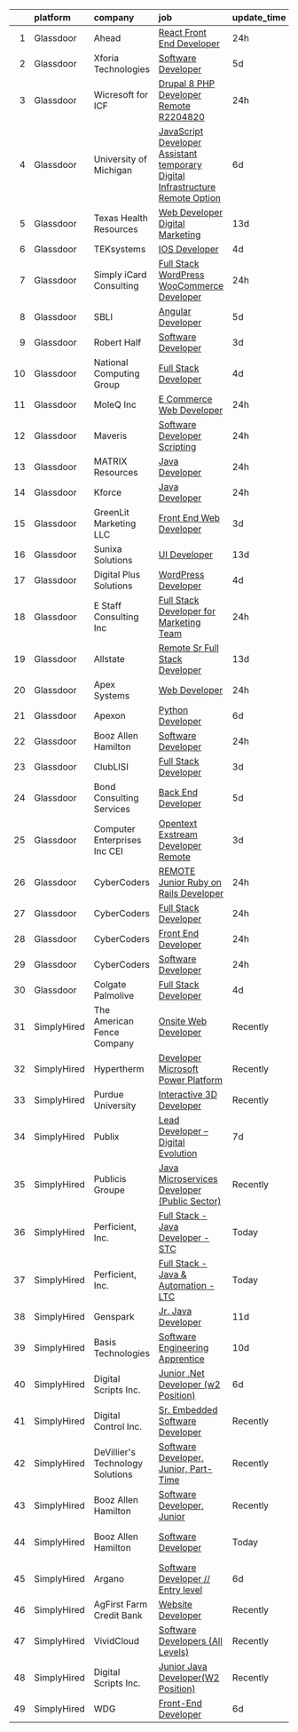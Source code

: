 

|    | platform    | company                          | job                                                                                                                                                                                                                                                                                                                                                                                                                                                                                                                                                                                                                                                                                                                                                                                                                                                                                                                                                                                                                                                                                                                                                                                                                                                                                                                                                                                                                                                                                                                                                  | update_time   | location                        |
|---:|:------------|:---------------------------------|:-----------------------------------------------------------------------------------------------------------------------------------------------------------------------------------------------------------------------------------------------------------------------------------------------------------------------------------------------------------------------------------------------------------------------------------------------------------------------------------------------------------------------------------------------------------------------------------------------------------------------------------------------------------------------------------------------------------------------------------------------------------------------------------------------------------------------------------------------------------------------------------------------------------------------------------------------------------------------------------------------------------------------------------------------------------------------------------------------------------------------------------------------------------------------------------------------------------------------------------------------------------------------------------------------------------------------------------------------------------------------------------------------------------------------------------------------------------------------------------------------------------------------------------------------------|:--------------|:--------------------------------|
|  1 | Glassdoor   | Ahead                            | [React Front End Developer](https://www.glassdoor.com/partner/jobListing.htm?pos=125&ao=1136043&s=58&guid=00000183a1cf012580797026ac335a67&src=GD_JOB_AD&t=SR&vt=w&cs=1_b8ba8ead&cb=1664867042222&jobListingId=1008181684291&jrtk=3-0-1gegsu0aigaj4801-1gegsu0avkhr2800-ee415e1ccf96237e-)                                                                                                                                                                                                                                                                                                                                                                                                                                                                                                                                                                                                                                                                                                                                                                                                                                                                                                                                                                                                                                                                                                                                                                                                                                                           | 24h           | Remote                          |
|  2 | Glassdoor   | Xforia Technologies              | [Software Developer](https://www.glassdoor.com/partner/jobListing.htm?pos=127&ao=1136043&s=58&guid=00000183a1cf012580797026ac335a67&src=GD_JOB_AD&t=SR&vt=w&ea=1&cs=1_84311d8c&cb=1664867042223&jobListingId=1008168498492&jrtk=3-0-1gegsu0aigaj4801-1gegsu0avkhr2800-0abdcb4850464d04-)                                                                                                                                                                                                                                                                                                                                                                                                                                                                                                                                                                                                                                                                                                                                                                                                                                                                                                                                                                                                                                                                                                                                                                                                                                                             | 5d            | Remote                          |
|  3 | Glassdoor   | Wicresoft for ICF                | [Drupal 8   PHP Developer   Remote  R2204820 ](https://www.glassdoor.com/partner/jobListing.htm?pos=108&ao=1110586&s=58&guid=00000183a1cf012580797026ac335a67&src=GD_JOB_AD&t=SR&vt=w&cs=1_2dd051e8&cb=1664867042221&jobListingId=1008180953449&cpc=C19BE7EA145E205E&jrtk=3-0-1gegsu0aigaj4801-1gegsu0avkhr2800-352279b289cae796--6NYlbfkN0DSYylACSg1DQGEyO4cxxwKRDBdzsQD8Ezqb3xaeFD8w2R80YDM9LadZaUWxzF5ZkScO9iX4htv3JQB9Jwmz86jI2tvBWWUBsHvoB1WWZ34Hj6XfgJ0TZa5JZv29uhYgS0YdDgQqNsiVH7AOFyrwZmcRXRppFSqQmjfu4DCmidOtX070obGtoVZVMlOPNNMVvPfR-Hu58WH9lwMPsc25O_1AghxqL6x7qEWPbh_WncHjWQ-0sCoFLRMneLHY6QQULpXfQSZ5CLoPNig5iH90pEGrUn-u_2BkFxP2Ib-NktlSn5O9T_uVK1_7wo7A_py6kRoUbS_nOBtRo8YLp2Fsh1a2yOZoy9hRlvKxE4Bhh9GOetC4uQ4J5Z1wFLXK3991Ammqw6xTYQVfH7EEMvwqtuX1z6UCsICIpo8_QxbVcyQy8e14GgkefQ0hTJvs20-grtpzLnuO8cB5cZYaMtRGGtK3fxYTY0E9KlHKOkPQChjUb6REp37yUDIv3tSI8qLvGbMUoClodQVG6VP5UXv8dzi-N6wCljysi4%3D)                                                                                                                                                                                                                                                                                                                                                                                                                                                                                                                                                                                                                                     | 24h           | Remote                          |
|  4 | Glassdoor   | University of Michigan           | [JavaScript Developer Assistant  temporary  Digital Infrastructure Remote Option](https://www.glassdoor.com/partner/jobListing.htm?pos=129&ao=1136043&s=58&guid=00000183a1cf012580797026ac335a67&src=GD_JOB_AD&t=SR&vt=w&cs=1_04d9d818&cb=1664867042223&jobListingId=1008165958703&jrtk=3-0-1gegsu0aigaj4801-1gegsu0avkhr2800-65f1c5195cd97203-)                                                                                                                                                                                                                                                                                                                                                                                                                                                                                                                                                                                                                                                                                                                                                                                                                                                                                                                                                                                                                                                                                                                                                                                                     | 6d            | Ann Arbor, MI                   |
|  5 | Glassdoor   | Texas Health Resources           | [Web Developer   Digital Marketing](https://www.glassdoor.com/partner/jobListing.htm?pos=102&ao=1110586&s=58&guid=00000183a1cf012580797026ac335a67&src=GD_JOB_AD&t=SR&vt=w&ea=1&cs=1_0e689d85&cb=1664867042220&jobListingId=1008151381093&cpc=1EC006BEB16B588D&jrtk=3-0-1gegsu0aigaj4801-1gegsu0avkhr2800-0243b8b857339ad1--6NYlbfkN0AlnTqN-qAUYxvjIEnNhuyJGKkyoziHAMK68J_KMzSmkKx1WAsuI11xi4rYJ5q3d-tNekgSYCIp4NQofJF3SQgMzI3ZMIfmY9EzfJSrDS6U4MEa1LshGAgrTONDCYJGM5FZln6O1N5jF4Fqkv5K5KvxC8A9f9Mjeo5mCSXRD36BdLrdtrxfzetJPhJtlhg3ktWOS5wWRNtM-3cEr9vjgnIJovkGt9W-lKnw0T8_r67XReI-JK9RzYQw5BkwxZrpabaUrlCXwDGthfS76cXTNzavtpMKxjvwpZ75YrGumfZQ1aJ8UmfotFvVb5hiDWI9i7DAFdoCDiIL_JoDq_N7xfJCmRiaSfimvdD8KLgTrBDJRptLbTaq1U0AbkZRnEwbmINlYwTeK51QETDvatBuycUK4De0e3MQx3qze6SaZX_aocL_p1CwkVtkbQ4XNxt8PUfB5QZ3HleJTtIucKAMV6MK0E0-ff99aWRhXfC8XLch6L6y94t7f1dcns4JsrJYOLlakL4PJk6u9DKjgfoxYSQrE5tbYMflafyis7yAmc9UDA%3D%3D)                                                                                                                                                                                                                                                                                                                                                                                                                                                                                                                                                                                                                             | 13d           | Arlington, TX                   |
|  6 | Glassdoor   | TEKsystems                       | [IOS Developer](https://www.glassdoor.com/partner/jobListing.htm?pos=122&ao=1110586&s=58&guid=00000183a1cf012580797026ac335a67&src=GD_JOB_AD&t=SR&vt=w&cs=1_3bb0cf29&cb=1664867042222&jobListingId=1008172766183&cpc=8795CF9063CD573D&jrtk=3-0-1gegsu0aigaj4801-1gegsu0avkhr2800-a437e070c1b12090--6NYlbfkN0AuKz8EBO1xHDEL7V2YF9xF3dC_I9B9i-Zw2Jh8clPMK3KTieKealHQMRxLfyLBLKJ4QXP66uOfd5MtN_dUvP88LYOcPrTKcB1FWcRZYYuBK_0MxNXpIjtoBz22O7oZMwp1JwKZapf95gDTikRGacpTxC6bz-Vl3jdDO26rZIl6rYFAzHBEsf3BxKQgZ7_nmBat2GkSPj9Q0pKb5ZiII9xnFnCibMHlTL3v_fBKPAOL5Xv-WuR5fVumS0N-xjayHZhRsAphrSgtGhSgU0ZNzrilOwmpgDWzAInG8RuvDx5GJspH1eu-AslPqtdpTJdXpVtp_iwCHknIwCszVAcfOJF3QbfkLlxgUIwReu3kpjTKqr1gu9vMg2rawWU5SlgeUvIkOVei0DLcI1Z10APP5NmS5H-TS9zFU4Wl4pmnCWmNLcs_qkQs-5RDhxoaW5LVLZP5tg_sa0d3OBV3BrU9T9wOYilJQWQ-CMsScQugSnKrzJLaC6kc49sz_RQJ5VI4uHrfMBJu41_pYLrD2rV7_q0QDSFGHjprv91VwGmLC-6ViTs4YHnpC86xGksCVrEl2N4gdbS769EdVl0Y8AjU-F8QjR-hAkIQjs6kPGfErciA2kPukG12QClPYd9S22RzcU1RbtLwdXZPBiFGymtW2S8HwkPABEt5x7YhJrRvIVw9IuTUKD4q8ek28O1Rp1Aq7w8JhkYjYlDJiSmO2Kb1Ti-tHe1Pth_Q-seQJihPZ2oFXc8ADjS3c-6DxHNDzDj0GyvNqiOixYceNVoHtq1jIznVn4LoUdVqFtNrj1qKpaxfXbpruNss9dGsurmCqyAnXef5f9pHPafFRbQ1qj7llgwNINe1HdBRQva8Xb-nS6wfwhBw2XczsK6XSZ5BaiJTeHC83DRP_surH-ljovcFgfJPhbIW1eGtR_HY1nxDexNoqA%3D%3D)                                                                                                                                                                                                                                                      | 4d            | Seattle, WA                     |
|  7 | Glassdoor   | Simply iCard Consulting          | [Full Stack WordPress   WooCommerce Developer](https://www.glassdoor.com/partner/jobListing.htm?pos=103&ao=1110586&s=58&guid=00000183a1cf012580797026ac335a67&src=GD_JOB_AD&t=SR&vt=w&cs=1_38f740c7&cb=1664867042220&jobListingId=1008182261439&cpc=AB6E7ED505984E67&jrtk=3-0-1gegsu0aigaj4801-1gegsu0avkhr2800-333a274ccd86f6b8--6NYlbfkN0CdcVd3SDA1nO7RkKTAACmPV4xEt72Vls8LI2dqcgyOeHCwiQXCoFSjt3TBVCjqDE-UjKLjGKcvsEHHCbXW7vR3332qX5NZYF39fvFR14gz4VClJuea0sEbzlsBh6iBj5ZKkKC_cWBEjRxxYQ51DRPAyBrqGuKdHo2O0vtH322eYQ8ldypVhVxm9OW7o7u8A8dmKS9Kox6AbYco4dkBGmVxrtYU0CbqKDhSrUp5E2WbjK2iPvBpybTBcrxhrXOg-lIgHtbWGXwkSE7kS3Jos7p4sMF445FKKYjsXovwB5HlZ57ANerBwBfst_dLATuOTJaFSUJ3WUgivnOnz5tS2vOwjLiKDcRIWVFE5bQBVID5h52CofPLTLrxD8aX4Bkb8KNRfp4NxmlLYepwmEmNd1WHSSMvE87SrFrzQvYX1bICqix_KvDyk9rXm8OpU0QhmGMqFlRu-RxnUq2pzX-ZgpD1UhukbPRp9QYV7THgi_QIQ5Jg44cHKZv0PVFp4dOYtQroToH9gB_6AQ%3D%3D)                                                                                                                                                                                                                                                                                                                                                                                                                                                                                                                                                                                                                                                       | 24h           | Remote                          |
|  8 | Glassdoor   | SBLI                             | [Angular Developer](https://www.glassdoor.com/partner/jobListing.htm?pos=105&ao=1110586&s=58&guid=00000183a1cf012580797026ac335a67&src=GD_JOB_AD&t=SR&vt=w&ea=1&cs=1_4d377d88&cb=1664867042221&jobListingId=1008167959946&cpc=C5F9C09AE97B3D2F&jrtk=3-0-1gegsu0aigaj4801-1gegsu0avkhr2800-62a7fb5f74255640--6NYlbfkN0ANPzSidSEBYE_ak-IZXiPVDVgP634dKPerCPZGJqF6q2af2l_NJ_1y45DedaMq5G1s2aXJms4Br2z8z03mvWFgDAxG6ntV4_rOXBQxeTzrMJv6IaHfHB4Dcj2NVhAQuQ7DQEws3WfhDa4UNKVE3-3BR9Da3wfoM7qgDy8Gb9_EtcsObckbeoETebLG9J1X1tR3pcD3ul-W69JRTbifKJDDeyd9qkwWrATMRljaCWbY2rqhJzw1ZYR3QDXnoXRJkK-4bQtmGJk9vuKlZEBwuwTMbsb_omNah5AWIITBFuFCanp0qMchUBAdHJRaiH0P-l4UpBQSSFOdPBp22dXEKFzwFhvO0o7AzciFZWk3tA782b_MjKgiHyW8xNxGoyfnc3ZurK3o00uunpES6Bs-c9gAy2udda7m1EG10ZgnTp4Kk4_aQ-cmuUG7qB1BPJRQ_N2SJXYJBM7V-ZFmJX2PTcur7M98CKDrhtT9DHxsaIiK4eW5R6rt0fiZIeYYPvHS1Jg%3D)                                                                                                                                                                                                                                                                                                                                                                                                                                                                                                                                                                                                                                                                                           | 5d            | Woburn, MA                      |
|  9 | Glassdoor   | Robert Half                      | [Software Developer](https://www.glassdoor.com/partner/jobListing.htm?pos=111&ao=1110586&s=58&guid=00000183a1cf012580797026ac335a67&src=GD_JOB_AD&t=SR&vt=w&ea=1&cs=1_602afaac&cb=1664867042221&jobListingId=1008174214551&cpc=26740BCDE5E48596&jrtk=3-0-1gegsu0aigaj4801-1gegsu0avkhr2800-70a23da966fc51d2--6NYlbfkN0CpzDdaQkua3np5pkmj49lKioZwmwxQ-yx5plwbYmV_M-QYApb8akbq_jRKo5VzegQrQu9hsQh5YZtKoZnmcrqrZbCiBb19STyL6A1LsdDTkvRRbATSruRdamWIHmcteBatY3R6DJpgPXUTd4BziqqvlTfAS0erhang5m03thEfgVPlhOYBkyCy7iwFPrkWS_6Eys2R8O5A80IJ5rXtQf46dUfYVB7j_LlEd-Q4n62SfpZ2RwzuP44gUfRYp0VwVdeN2imhyiMRrD4G7C-gYCe4dH85N2uHXcM0M5xpNr45sJG4avyUdd0hbKg15CGUUZVSkqMLIXTUDdbhPKjuqhROSmurt1NjQ2OrHlWQgIeOlgvWUrGLAmiBihvgVkKjN-t3Bu9RXqV2B27hA2SnosUHy8_594gZ_kmZGQXH16eL77CS_Xz1BtiknFkRhFiCb0wWXceXTWnuLMhqVsXXK_U7V4NTQijorCeDySPb62ckN7egwub0G-nFimxhbgf-i569foa9LdbEzGbB_TevS26XKR-PqMN_mvMxWGuHI95kyu4SqZ2P9VDC8X-0m5-PqXxT-5AnvZD5MA%3D%3D)                                                                                                                                                                                                                                                                                                                                                                                                                                                                                                                                                                                                            | 3d            | Eden Prairie, MN                |
| 10 | Glassdoor   | National Computing Group         | [Full Stack Developer](https://www.glassdoor.com/partner/jobListing.htm?pos=121&ao=1110586&s=58&guid=00000183a1cf012580797026ac335a67&src=GD_JOB_AD&t=SR&vt=w&ea=1&cs=1_0e51fa5e&cb=1664867042222&jobListingId=1008171072526&cpc=3BA4CE39D5B5DEF5&jrtk=3-0-1gegsu0aigaj4801-1gegsu0avkhr2800-06a24b067ceab9d4--6NYlbfkN0Bd344yjp9AwUe5rl4VqAqnerCVvSr97YShB4n1ziAus_vkDee58LwrfbZwaqFrouieDIvUXmSrJiqVTkoNLz-Na-2vH0R0VaJKk_doXDw-EhqAGdgcxfHpL8zQBLHeUkwh2JuYyOPBKm-l-ytvS2EJsWxirUGCx9miIVSAl8FTPdIVlK9uECFNLkzPYxHVQUFtNPDTbvI48TgQmn-l3rSyBmibnEuCryNfEVepo1iYjFSLlq6gD0fcqR8gRRRw8Z89mCnMYeeyqk3BDl-VXErVF0l7kkrHjdCYaXcR2j0XhxuCEh57YdTXBA_0zY_paWkyg0CaTpcFlNK5uaoMHAfMqP0hu0wCvGv_z72wMoojdyEWBxSba5crxqBZY9_PkcEZj9yaUu_A4maDXIjUXrE6kaQa400gMsnOAyn9qu9a27DcC9XYwO79e-TQlKuWl1bidDUz8PsMGkKFKwzavTIFUwTZj8Y_3-P42GR_hKUWTRTq31M7YyxTscDLKSMYqRs%3D)                                                                                                                                                                                                                                                                                                                                                                                                                                                                                                                                                                                                                                                                                        | 4d            | Remote                          |
| 11 | Glassdoor   | MoleQ Inc                        | [E Commerce Web Developer](https://www.glassdoor.com/partner/jobListing.htm?pos=107&ao=1110586&s=58&guid=00000183a1cf012580797026ac335a67&src=GD_JOB_AD&t=SR&vt=w&cs=1_dfdf8cfc&cb=1664867042220&jobListingId=1008180951857&cpc=280AB1FAEDD8D536&jrtk=3-0-1gegsu0aigaj4801-1gegsu0avkhr2800-ccf2674cabc899a2--6NYlbfkN0BHIfC1zsKGIu0R3teaIu8liT7fbRNLaQeDQfcPJweUK7UvDklIW8lY5c3_kA0BmHOBvDmnQUtsxd_WjxETfZgrcf5iOEWcp7_YvfZUGDKeOyYyQO3h7XrsA-9K9dI6KPTVh8_wjpjH651DQYlWzH03oI0akLKbh5Os7xEV2LsTvv8xhtRjgSkuLH85N8uWvIAY6CEdW-w3UTdI_dgHhnhbP_gjkUyq41TsNUmqc6hQ_7wiiBJlyjn8cZST44xAN9Ga1tEL58DMM4k7x1HtLtvNv0MgqpqWf3JJoX2kn5HWyYTvMrWBzO0xi7YizJX9vDsvLVM6JfMzMWO4vK2rHVbUyoETrTS8Ddz-mJ8e2Tt8h3vkm64xNXp7tWrTqF6GXhZhegPDgXnrNXK_z_hyeC5zu-NL8ODSd6yKHokx0adKQrglkUQda1H0JRdFOhbUu9pFGs68xschQNqpiuGkMj4NiDBpEjNixmxHCfinKBKZzoLVpbBJXl_ZmfWxenqQDS1yzLYKL-gxRA%3D%3D)                                                                                                                                                                                                                                                                                                                                                                                                                                                                                                                                                                                                                                                                           | 24h           | Maspeth, NY                     |
| 12 | Glassdoor   | Maveris                          | [Software Developer   Scripting](https://www.glassdoor.com/partner/jobListing.htm?pos=106&ao=1110586&s=58&guid=00000183a1cf012580797026ac335a67&src=GD_JOB_AD&t=SR&vt=w&ea=1&cs=1_52fd0cfc&cb=1664867042221&jobListingId=1008181269265&cpc=9C2286EA3771AAF6&jrtk=3-0-1gegsu0aigaj4801-1gegsu0avkhr2800-c635489033d5a643--6NYlbfkN0Cv5gy3hIuedu5wEbWgvJ4kgo_-gZevX9aj0Q_9PtXmzLffnlXhqjCG1DwOU9vhxQETnkL5XqYG5kqxXsxwzXx3L40bVpDao4kqn6cOWafaGS5Li9h2uo-maW_NwM2IoQWCYCsqlP--zA7tMgSXDIhRHep2q4Vtv8qAXapDwSJA1Tk2cBi99SudvxDfk-s9JgZhnU8d78wbzlp885apmpzf1khfnIMVYN_RP8PbxZFQiOwzx-pEAR2rIJ4fn7q3qCpuAwhrIX46dl1UZUTY_qBNJUbfifT3xQ4f3BCIOlsnw2yFFCMKabRa5ZNrPgxUJ-6tcs5_c-MJ6mQQzY3cc8hW-d8ClV1LVnImn5H5w1ndhrRRJdY-JP4uWFkWdov4AsKkvVMEenRe_Z6Qhnu2SglTJfpt6FCtnCyGD0y2YqodT1QG1cow0sJv8eoNkqRSda71j_6IBx8Rd7xtlHi_yOTWddoX7xdkAkg%3D)                                                                                                                                                                                                                                                                                                                                                                                                                                                                                                                                                                                                                                                                                                              | 24h           | Remote                          |
| 13 | Glassdoor   | MATRIX Resources                 | [Java Developer](https://www.glassdoor.com/partner/jobListing.htm?pos=118&ao=1110586&s=58&guid=00000183a1cf012580797026ac335a67&src=GD_JOB_AD&t=SR&vt=w&ea=1&cs=1_50f9c7da&cb=1664867042222&jobListingId=1008181228281&cpc=FD1C1DA32C38CFA7&jrtk=3-0-1gegsu0aigaj4801-1gegsu0avkhr2800-e1636ffbc3e19777--6NYlbfkN0De5ppvndiyxA0pMSLQzOe_j9Mra0KF_8EhxTxOKXtZIfhM20E97mGJ6rqAxbACvL8Jta0x9Ptv_fpBDv99QkhFbwzroa2RaeF7qe3WipjNZUDVubp5obarkzgZ8z988bt-qEk916hqUXM622BhrDNs7_k57FXDAx8cxGJDtb1rshOZ2EO00BwfA0p8i5lutuUNkUbmIiJmemH3GnZRH0jqjvUY52nffDhwc9qP8prZF-iENfKdLY1vsiO2J85SD9X9j_hOcRqwfaXtLlZeoyR-mIPzu3lGFPtaHbieeAiuujdMIh3mlT_75FHJtRRh1Z37W390cWKVyndBMZ2l7klqyWhN2YPpLYeiF1n6WAG0NbkLujrHPqyuhoVbkHITJapkX6QcO0tPPKQTddpf3AOLiz-naO7CuW5U3T6kp3nzTYvnIcKCTh_xOVJzQhwtX8J_h4XmVjPptXkendd3Z1apw5J8B6GkDVQcuHh4kKBBvBq1cSLvvkxs5zKrePUJCSUUUmvgHwIRcK5ALlsreuVk0gpJM3smm9jpmArz9GJDn2V-Lk6zingOrUTh_YZgxmg%3D)                                                                                                                                                                                                                                                                                                                                                                                                                                                                                                                                                                                                                              | 24h           | Chandler, AZ                    |
| 14 | Glassdoor   | Kforce                           | [Java Developer](https://www.glassdoor.com/partner/jobListing.htm?pos=116&ao=1110586&s=58&guid=00000183a1cf012580797026ac335a67&src=GD_JOB_AD&t=SR&vt=w&cs=1_138ec854&cb=1664867042222&jobListingId=1008181153088&cpc=9DC6E4D8324653EE&jrtk=3-0-1gegsu0aigaj4801-1gegsu0avkhr2800-adc4632876e79392--6NYlbfkN0C5IatSLh_Ak1q39eQQoPIxD737RW9NeiYGvIRXkrLjEBkC4LI6KweF0vk9JRHgKW-zgsSJSbiFRouQLIzEHXXJg_bXIaHzoE3MPXtmD6AeTvKPh55rCuuepuMILob7v2BgddLLUEAW40gmHZP8svigrRGjx-S8a6dpMPDNtxxkLv7B91hJJ738rUxjz6n6_nOLhl7OQ5xh2aWZVo5JGCvFMJ4H_r_wzZDdazqPTHxYzoX1LUp1KmlflQaWaDhKPNRxuQqTdn_-bO9Pc0CyUZm6-RgCpmdEdb-g1UmE-dThIAxmw3hMi2gSwe9Z8cntRnpY6RGT3fkzgxr9yfC-LP8vFjpthwLv9hHvcBp1VITh8kU-evZ8l00cGlov62b8CybWjoZ3_fttzkUcx9-UyqCDJsbpJSGQ4q3yfE8tMpmXhMhtybsQFMUPONDIQv1aHlfE7f5pGwcUFSOOcz6LKja9EGpaLKodJOkfAcUjQNQUJEp4DI3Ksjh6_8XGOTQYlVWDu1Xx_HxR7BKWSrlFzoWO-iGqPQYSRO6zMfM2FLpI5MaEi8G-Ml77NVSuI9vLazz_hoCeqFl2JfUrEnhTyn_RWL4Y88TCTsHpsTBq4N2Ddg%3D%3D)                                                                                                                                                                                                                                                                                                                                                                                                                                                                                                                                                                                     | 24h           | Westlake, TX                    |
| 15 | Glassdoor   | GreenLit Marketing LLC           | [Front End Web Developer](https://www.glassdoor.com/partner/jobListing.htm?pos=128&ao=1136043&s=58&guid=00000183a1cf012580797026ac335a67&src=GD_JOB_AD&t=SR&vt=w&ea=1&cs=1_340f6785&cb=1664867042223&jobListingId=1008175723358&jrtk=3-0-1gegsu0aigaj4801-1gegsu0avkhr2800-5e533b36e28a8385-)                                                                                                                                                                                                                                                                                                                                                                                                                                                                                                                                                                                                                                                                                                                                                                                                                                                                                                                                                                                                                                                                                                                                                                                                                                                        | 3d            | Remote                          |
| 16 | Glassdoor   | Sunixa Solutions                 | [UI Developer](https://www.glassdoor.com/partner/jobListing.htm?pos=124&ao=1136043&s=58&guid=00000183a1cf012580797026ac335a67&src=GD_JOB_AD&t=SR&vt=w&ea=1&cs=1_7ace69f5&cb=1664867042222&jobListingId=1008151517508&jrtk=3-0-1gegsu0aigaj4801-1gegsu0avkhr2800-1be69a345728f09d-)                                                                                                                                                                                                                                                                                                                                                                                                                                                                                                                                                                                                                                                                                                                                                                                                                                                                                                                                                                                                                                                                                                                                                                                                                                                                   | 13d           | Remote                          |
| 17 | Glassdoor   | Digital Plus Solutions           | [WordPress Developer](https://www.glassdoor.com/partner/jobListing.htm?pos=126&ao=1136043&s=58&guid=00000183a1cf012580797026ac335a67&src=GD_JOB_AD&t=SR&vt=w&ea=1&cs=1_c9ff9605&cb=1664867042223&jobListingId=1008171705524&jrtk=3-0-1gegsu0aigaj4801-1gegsu0avkhr2800-0d9ef80828150647-)                                                                                                                                                                                                                                                                                                                                                                                                                                                                                                                                                                                                                                                                                                                                                                                                                                                                                                                                                                                                                                                                                                                                                                                                                                                            | 4d            | Remote                          |
| 18 | Glassdoor   | E Staff Consulting  Inc          | [Full Stack Developer for Marketing Team](https://www.glassdoor.com/partner/jobListing.htm?pos=119&ao=1110586&s=58&guid=00000183a1cf012580797026ac335a67&src=GD_JOB_AD&t=SR&vt=w&cs=1_dbf4e1b5&cb=1664867042222&jobListingId=1008180918748&cpc=F41FEAB56D215062&jrtk=3-0-1gegsu0aigaj4801-1gegsu0avkhr2800-28a17beb9be935cb--6NYlbfkN0BcgXXsRTMFh5zZWmUNjVbg8JeMRZUl7y1Llr4laUGdiYQD1j52gpET6ER09Mg8yNcVwV9IfSXSjNePka9HU5PcyhTbdF12Odknb7ebiA5mmHE1PFNwGvhW7sTYV3adn4RbpN7ITy5UPMGaXS6gBcvX6JrOGohZ2aM6meFGFL__vYYrQnTWlcbeIqs9vCt_At9Yh70iTh7EinMSyvgmUaz1En2C5kZ5Ay59cKcmsD7J5pURqyqtd6rrGpxk6-C1U0RZrDa_zRFT4L4wFYq0isRNSM6ov9OmfKum8JjWaxkkzQ7vwTm_x8kf30U1xhuOHn3w4IUxcixaYK_zZufyifIPMo2J9e0-yuBQc7lF2L19ymt5UYlvr1SVtdA1Z87uoJgNMXWt7trINZvdyYb6N6RIegwO1UYLa-2Q0wocSnmpt2TwWeZroi2BNTdewyZblz5pTdyq-NeQXSnLfLqPmF22NOOhEiWB4-b-2Cy7fdS_OXc3gRWnnZdsd0vBXzOFcaFSe1uDJUNRzHdVj8bYwsEZ70rj3s1B9C4%3D)                                                                                                                                                                                                                                                                                                                                                                                                                                                                                                                                                                                                                                          | 24h           | Remote                          |
| 19 | Glassdoor   | Allstate                         | [Remote Sr Full Stack Developer](https://www.glassdoor.com/partner/jobListing.htm?pos=110&ao=1110586&s=58&guid=00000183a1cf012580797026ac335a67&src=GD_JOB_AD&t=SR&vt=w&cs=1_fe884a1b&cb=1664867042221&jobListingId=1008151941232&cpc=FB7E4A1762AE5BEC&jrtk=3-0-1gegsu0aigaj4801-1gegsu0avkhr2800-5b194b3fbe6ee647--6NYlbfkN0BLH0BMQoDn-yw6Urt952hBm1JLFZ7WpBxND2cMIOjOqbFVk94wXfJol2fCSe2VsLweUZVv5F81-pzMLIYuZarIJfVoOmIuZ9Upo_8eebWBhTfA_NwY9TqnecIK2bYOQ0VafuT-AqcKIJ3AVFkyKzzlIckfKDxpW980wqk_gSEMuLAL9_ceneQNWNsY5UKmKqgkDdB7VrW3zcQlo-lmQSckvjheda0wgi1TK_dzBy37pcApYhftxykRzik_mCmqnEdG6JPfSs6eI2zPvMxY5HrBzr0nfZxoAMWtjRtjuZqDFEii4rBFrqnCXXegbfnk_8K-ivFqvvOAMyjeOHEltxB7WXuXREhninbpGrYKzVIYaiiaDsNP3x3kMcqA0cjiRWp2s8at_ghJLeSXu6txqjQ27jYlDhi5Q12ugL9RSHxWNi40U-o12v5LVd5sc-u5hor8XBinniRdtE6xsVNtpmu9TA6_CI9-FZ_kXx5iWlBFjve_ZI6vBhjsWoxCwxOxtmp1Gkeldqdy0Au2XYKat9cbynLx1dHDOfuh6f9Rfb_nGpcyT38Jd3jq4Uops4WOujRnYMUegAu7UaQsZjcxsOq0u824jNww-hsvEC_UA6Z88pzgqod7plEv5AEPvBcXqJ1Gxht-ciHZhmJzKidjiQdS-SqIX7Fmyf7nw1kOv2K3vzEa_RSbkN0tyUVZiQYWJwfbVTvWFDbCZ9-stDY80Vmuoq4r9apg8Ea1AqWrd8SWwt-6S3tsOsN6Oi4usNnJuIYUkRcGG556y9UMPTasiFj3ub5dpSgAKuSqBTcIX20dztpr0PY__wmkhorQj9DjAAXGd7oZMu2OtxvEWJng1L8g-cRQSH32-_cPUf7xLt7ddqu6XTqPNwbEklt-bvrm52-70iAo9p4_C2y9NY3mP8hynVhrwLOSlNZNT4V6eSGYe8JsKX-7a2lZgoXmNzqapptHV-zUFBCk5T2bOH5MmeBh17N8HzhgmkCHzcmaCl_wnL1RP_Kvi0Ccu_o6AwXusX--LWqqBiZdM6ohQlIFWciz5ga2Kx01x7p46MAeVfIIlQC5-n-MWFH0r1jbJ-0z1rQks2kwDiG45RsgpCHsC4k8BySwAgrBHIVwOYYckWLuudfLLSpUKY6iHa7BFSDQptrA4105GRGI3yuxj22qfru7) | 13d           | Remote                          |
| 20 | Glassdoor   | Apex Systems                     | [Web Developer](https://www.glassdoor.com/partner/jobListing.htm?pos=117&ao=1110586&s=58&guid=00000183a1cf012580797026ac335a67&src=GD_JOB_AD&t=SR&vt=w&ea=1&cs=1_86f2b50a&cb=1664867042222&jobListingId=1008181731210&cpc=451933188B21919D&jrtk=3-0-1gegsu0aigaj4801-1gegsu0avkhr2800-ce9452af754a5ab9--6NYlbfkN0DqWjE27Bj7wQp7zwejGyju2OyxUuq4SEucXSyN07WCWejYvQmJsgF2DYF8Y-TYieDHI7qxA2PQlNbXIt3x2yyxUlEWKL177-EozSyeWe_ilT7K2ueShap20vx3BjDFhdZJeaulHqhhnQYeg8IbM7R3XTCCnnRtJGAjueEGCh_qSxLwvmGNLFPRnSjI5Ymgqwt_HcxfywTqt9ODKHMiQjutlMJTox1-qpxs-U5VB2cTFTxMSFmIffWyZcPrf4u9kauoA8FR8zFzOqWwuxLyVyKmSaeL1LGmpznIrydW1cYSJ2Ghf_33pctcp2zLjwR_bxq7OmfSOgBPU1yOn2vN8LER_Tch10ssLkdSvWWL2eri_00j7-THX2rZuqewRUH0vjFABtoB4_u7lUyQ6G0ctLSV_F98-RvAGyR39y2Ss5PcDCuLKmWCLKL5-QjhZqUkFIYxp3C9lJbLSZXxOAQqmsEhBKZ-Vlr8TSRCbRY7LW7EIzWAhTIquNOS9_5-lc6R6n5ldzMBtaEx_Sc6BaPIcg08EYRDtaVy7VkU6jjqogerOhTCaaWrjD04HVawL376AOK_8SyJHveKe6wFycpggWFwMANwmVjbswHwuJou1YkAlIaiE2FkxMO-hOwEOXBYNfP1eW2_Hjc9qA%3D%3D)                                                                                                                                                                                                                                                                                                                                                                                                                                                                                                                                                 | 24h           | Redwood City, CA                |
| 21 | Glassdoor   | Apexon                           | [Python Developer](https://www.glassdoor.com/partner/jobListing.htm?pos=123&ao=1136043&s=58&guid=00000183a1cf012580797026ac335a67&src=GD_JOB_AD&t=SR&vt=w&ea=1&cs=1_abff2002&cb=1664867042222&jobListingId=1008165198497&jrtk=3-0-1gegsu0aigaj4801-1gegsu0avkhr2800-e8e8969dbfb75a46-)                                                                                                                                                                                                                                                                                                                                                                                                                                                                                                                                                                                                                                                                                                                                                                                                                                                                                                                                                                                                                                                                                                                                                                                                                                                               | 6d            | Remote                          |
| 22 | Glassdoor   | Booz Allen Hamilton              | [Software Developer](https://www.glassdoor.com/partner/jobListing.htm?pos=130&ao=1136043&s=58&guid=00000183a1cf012580797026ac335a67&src=GD_JOB_AD&t=SR&vt=w&cs=1_3951ed26&cb=1664867042223&jobListingId=1008181231735&jrtk=3-0-1gegsu0aigaj4801-1gegsu0avkhr2800-85973208635774ec-)                                                                                                                                                                                                                                                                                                                                                                                                                                                                                                                                                                                                                                                                                                                                                                                                                                                                                                                                                                                                                                                                                                                                                                                                                                                                  | 24h           | Charleston, SC                  |
| 23 | Glassdoor   | ClubLISI                         | [Full Stack Developer](https://www.glassdoor.com/partner/jobListing.htm?pos=104&ao=1110586&s=58&guid=00000183a1cf012580797026ac335a67&src=GD_JOB_AD&t=SR&vt=w&ea=1&cs=1_842bda1d&cb=1664867042220&jobListingId=1008173736080&cpc=8795CF9063CD573D&jrtk=3-0-1gegsu0aigaj4801-1gegsu0avkhr2800-9566aad96365422c--6NYlbfkN0ApmVvSVOwpfbbquuft9KNPOM_b9eEmz9N0JS6pX0VIV4Mo3ppZsuNtXW_M5MuYWlxvsEo73bPNZ2bZnCMQSHJroQR-J7A9oQD1mtWNftppHIZYWA1O5LS-8LOkr96ywc5SCJjhWSfwRT9qA1vTqGCbI7p0HCEafNG3gHYKZfiYjqeVqdW179XrHU00eDP_lfZst0vyWUo2Lzm3K66jxHRUCwauzGm4tVkNLsIar0rHQAxLDpq5lwOJWpsls8hMeH3mSHe6FsfP5DuFTv_1obEvEuy7wVQbjAvC7qaGRmQaP2ChSXaayS2YI4cgs4essO6fkOkfYia-XnddealZHqJJEC3VLF6z6MAFvZWmDlbZ2h0ln5KNd7PEyg2WC9Yh1s7gUcVxiCp-yXReGz5KeT90aa3P3MhAvGBmRuCo501XRJyyxolovXcvIZm5oWUtsJjglisxY2GvDbSdsBvIwbXoQtvYOq24FjdGH5Ddaw8N2m_oVdNV_mNKJhdSzSHv338%3D)                                                                                                                                                                                                                                                                                                                                                                                                                                                                                                                                                                                                                                                                                        | 3d            | Remote                          |
| 24 | Glassdoor   | Bond Consulting Services         | [Back End Developer](https://www.glassdoor.com/partner/jobListing.htm?pos=109&ao=1110586&s=58&guid=00000183a1cf012580797026ac335a67&src=GD_JOB_AD&t=SR&vt=w&cs=1_8c537370&cb=1664867042221&jobListingId=1008169098006&cpc=9DC6E4D8324653EE&jrtk=3-0-1gegsu0aigaj4801-1gegsu0avkhr2800-824f51cf1482c9d7--6NYlbfkN0DSu7NBh_cozDTsozu93pdolsxT3yIbVW--nSiCmZ6bWzkX6X39lILsABiwNT4Tj2JYcvTrzlWatZW9hAlML3-i1OdWKzkaKBq6gC1Qt-dKuzWZeO2pKBtqxrrzOW4qv6Sqj5u0O6aKqpzjebYNdY0OhQDrQl4fk8QjBlNWYU2Q8Qz04y4t9RK8EOkeg0QYNhsTouj2kaQ657yrJVbqA1IYR97C-8vjKkXoyn3htMsvxE2oPBRE0TjAv40_jMFuNIe1d09mkcAe3PRg-P-RjPeNw36qkY9eNwpW_yVhX7eKMTOeS_lw3WobwegfrW2ghF-nFWC9yBQ69yl3RvjUglBpc90CSAE8tAk9Iekxp56dRftFhvxbk-K3IjtQEpa0XARfMHMjSPY__Z_e3G3W__2GlEUtKjDcgKW-eLgZAKN_mg-zUbNaUIjqu17RWnxNdx5i6xDhR0otM-YzFlYsaqPyHK6pFlWmK0qM4MOZG9UgF_n-Gki5idR2xLSYkrYaPkxQ7LpgiKDAGw%3D%3D)                                                                                                                                                                                                                                                                                                                                                                                                                                                                                                                                                                                                                                                                                 | 5d            | Remote                          |
| 25 | Glassdoor   | Computer Enterprises  Inc   CEI  | [Opentext Exstream Developer   Remote](https://www.glassdoor.com/partner/jobListing.htm?pos=112&ao=1110586&s=58&guid=00000183a1cf012580797026ac335a67&src=GD_JOB_AD&t=SR&vt=w&ea=1&cs=1_ec0f0896&cb=1664867042222&jobListingId=1008173590658&cpc=0C139D4CAD5A6DB2&jrtk=3-0-1gegsu0aigaj4801-1gegsu0avkhr2800-bfcce3d18a0c7f82--6NYlbfkN0AVVnl_N3xmP3MApcGA3sr6MLnz8P423WWILI1WvbjE8Ry71v-lom9NKs8rBQiPPSeoS5-iTfBT80T0jhKJHSbZ8HwN0pFtQ3z2tm7Ojtuiu1aQa26mA7TII3JPdWH3z8jb4ujVSnQuw2IE5ncnoLTg9cq_ijAQb8kipvLfYY_ko1f2cSzjK6ihtMSZJiZ_T47XcJVKFN-trpniF9JPL03jEU9CGFsdA510hu7n00_8iN8DLEmzzltS3tj0UziF8TeW3wfnX2x8S6z0E4tC28Q6gBkTtZbsGVcgUp0I-ygbXcLO20CybfUHqpwnAl0tQ7cZJETCow4pXpUiCuZZrnjqjUCJgzFZT_T74Ub3fymn4s0vGnVNtU6S6fE7lk5E_LkR_YRrwgoOOfQYBchRlpnpWs4JYYMbBgnR8NWcW2oB0Ego4n_llhQJ_uyps-nXX9P3OjHT09DEwya2z74kQDqK4IjjALUA84abvUHtwm-lVaDg7t5TaTjvlg1AF7WjIW_8TfPMdtRTWq_yU1b7RA2n1uXe6EvsaFU%3D)                                                                                                                                                                                                                                                                                                                                                                                                                                                                                                                                                                                                                                        | 3d            | Remote                          |
| 26 | Glassdoor   | CyberCoders                      | [REMOTE Junior Ruby on Rails Developer](https://www.glassdoor.com/partner/jobListing.htm?pos=115&ao=1110586&s=58&guid=00000183a1cf012580797026ac335a67&src=GD_JOB_AD&t=SR&vt=w&ea=1&cs=1_d1d5759c&cb=1664867042222&jobListingId=1008181923318&cpc=FB7E4A1762AE5BEC&jrtk=3-0-1gegsu0aigaj4801-1gegsu0avkhr2800-af9b987d7075bcc7--6NYlbfkN0CpFJQzrgRR8WqXWK1qKKEqALWJw739KlKqr2H-MSI4eoBlI4EFrmor2FYZMP3muM3gkbwWu4RJpgrx2nmSvM377dgOfOdt-XB5xoln1HzsRHV7LO9BTVZe6I_OPvG8gqSdp0FfdE4ZEExc7CaOTbx7uUmZA5uV-yxAL5sc_Ftr_9iRkYYRpz9tcxyBs-ZeJE_HpY1KBT9MfaPSu0PYjHPZAfqPDVXaXTKowzFLnOFdEER8HJ3rR0bqCSd0jaQoKCWTrJSB1GQhL9BbRdQ26cBwfJldailH1Fz-HpyMTBFQOC9d16D9RNXsMtaVJr9C-3luK4F6oL60-AZzMH_zwksDEZKedLJ1TEfn0dq0WycY8wN12ObxAmm6R3USmUNct8CHeUh1RNLy2tmVg2Qob4t1US-J-jWIrIzi5mDrOEuOBeB4Di9TrTDmSLfZOn0O3PZiqe-PoxgpFhy58tBGPhH4gJ5nbHu6ZWxfp6YpT7uuHbEc1pfFOYEGd371O3SlsHjnzMtCfOA0QLYn0gZ4iAKHqlEgmxYY1k6CJSHcsjBuMZf9YUA-N4Ax9OhLwQMypYfipdPmAXYUWBKdbtDosiUODi219tkLKXe9WK-_3vTcUGXVFdziQ4b5cjmlhs35WugwBgohYsY9I0GMpprUvK4HIMb2Wqp_Qunnw-31pf1WggAMM3sLOMgKG_J6RM4SBeGba03B89ck_Uo4BGDAlqGQkzPYugaWaTnRwqIZsNHUS1CPnZ7qHPkJlvJEUuojQXiDJObUl0YInEMWVhc_aLoTBaom9SzqN0xO0oY2OvAX7dVxuaRidFppbGsNJuGLLZmFjWrhZglSN6ToKlpsOR0koUKZkIlhI2IYZvNqr5lOzohA59rJm5_QhBol4iLUFMhEyxq-Iru0YhkI-asdoFctQSB2n1gNDIe3hBNF0OjT8WiD8h_LqDA7bdmERno_0YXz7P4_RXv24RsrrEr9biLKzfy1_HPrg-kZ0ekKezRWHPCKadShU3kY)                                                                                                                                                     | 24h           | Salt Lake City, UT              |
| 27 | Glassdoor   | CyberCoders                      | [Full Stack Developer](https://www.glassdoor.com/partner/jobListing.htm?pos=120&ao=1110586&s=58&guid=00000183a1cf012580797026ac335a67&src=GD_JOB_AD&t=SR&vt=w&ea=1&cs=1_7c3c198f&cb=1664867042222&jobListingId=1008181925734&cpc=FB7E4A1762AE5BEC&jrtk=3-0-1gegsu0aigaj4801-1gegsu0avkhr2800-141f13768d0dc090--6NYlbfkN0CpFJQzrgRR8WqXWK1qKKEqALWJw739KlKqr2H-MSI4eoBlI4EFrmor2FYZMP3muM3gkbwWu4RJpnu8cQ_4TAbp_L1QCx0kuMvDDKHbKjEzTONrasw_OE48jDY9Bnp6_wUcF1MY2W0h4F0XAP_pmSs34ex11UAKz5K1TrTZ0GN8aapiJqj17Y61UsNkXYOw9R-ipogVVuH50GjeONqsX6qDbemPDSUKB9lS1a37LPvC-R7h5dJpGmel4Ppt8yqtNo9sxbA2dLxjOWus6ZyeBY_5Sd-2QJ8tM1VY_VdAZJqX6bk3zm187WrrxuvKEeLQG8u7jsOCVTAm5irJBinUNnV6QXEoCyXE43i4Su0nHRznyuQhc5cOuD-M1hs1DFtzjLqNqT5bSZwCrAYBglSDCyzyY5_B-b0sxeRYNXKwqOkm_PQIOgUU3Axow9NEQcchWTIV-iYLtT649kLkeqHqlv0WGhfCtv90ZP5su4GkSUXOhWNv2w8_t7wnGU64uRVnIaI3DJYShZR0O_lmy-5sVS98HU8D5tow0RLrnZPaHmmNB4IL5NuY8XHn0rBDLGtGQ2BUL4aWI7gYCQQQMRbNUg13Rmb5GJDX8J7XWwLEWRcosgKoCj42uiGHoI-H7KeTO4YQbMT27Ly_WzSflOOD639tsvLe-Lz91YAT3DW_WqLAhmIWulXy1cjfJ4aXT2t8auGnPuruHPb3INUht_M1dDjFHHizHkFGSU0YRfbo-oxzn3bLfocmOUlcqI0ytof6cCsvelDWvHgMJOHrxU8stX9sNuYsCmLjoZe66jfCQEUb3MczGgtOLTkVBzf7nSxoAr5WHHivY-E3QguEBbSkYqCO9id3f9vk80EwXKRD3cfjdNKUd64lqGcFImCGactvtjcDZFFjnPResiPJmrRD_sT5BpIZw3-jC61RypwT_T9UGwnmBzn2aTpXR-h9eR5Igf5elmVMPQH1GsfZjn2e2hVSuaqfBzy7IjEDF3PFsk0KovlnZzYxFKC3EW9dvCHzwko5lBJnvx1cTxm7kCDxF0hpIRCrugfnMsc%3D)                                                                                                                        | 24h           | Minneapolis, MN                 |
| 28 | Glassdoor   | CyberCoders                      | [Front End Developer](https://www.glassdoor.com/partner/jobListing.htm?pos=113&ao=1110586&s=58&guid=00000183a1cf012580797026ac335a67&src=GD_JOB_AD&t=SR&vt=w&ea=1&cs=1_694f24be&cb=1664867042222&jobListingId=1008181924095&cpc=6FC5BA77C9A4CD78&jrtk=3-0-1gegsu0aigaj4801-1gegsu0avkhr2800-13c97dae04870399--6NYlbfkN0CpFJQzrgRR8WqXWK1qKKEqALWJw739KlKqr2H-MSI4eoBlI4EFrmor2FYZMP3muM3gkbwWu4RJpsI-12VCYQCr1lXnJnMgtZvwCQrKzENJXeerk4zLyA_3YfalfoKCZhxwmfiWWtlIB2vk67tjW_KFejAj3DW-toIhVXUCEH5ZrK6pL7jP23ipOXkxY5Biugy4GLTxYgEVgsjMbqU9YrUN-atno1GaU1NWQTmgorGHfVcGrVdCTqdZjMmmcnv6jrh3y5-nfvsTuNc6N9GQFrf2E24GkKAkvpyusAAStpqngPuocp5_hYTD6CXKKGRWD1tHxe8mCTd5kLz-SgAvVduTqPJdd85batbaXTHtJ5KbquEPMuSS3cdIvA_0_n3GS6huUrARuUdCGMGFF1iSZtj_X7RghkB_Z86M8r9CDSz73vCwzRksEBH4EUijSSNTqcR6qTPPae1xfu6_RFBAc6HEXzsCtToXfhNIyFwt6I-gsWK5CX-4ycvx2AwvQguacjzi2YOuxtwtdz_ZMwrnsZkcTkQ6j9vmyVdHGWMlUOxS5oFCoM9R75805r6XU6D0wurFHTLJf-xHqDtDBFTtryd9OgPfB9N1n7NuG_-pQcrJMij3HMc5l5Z7K5DLTyoo3lwCcw88_rd3qeQca77KmuTLrm1GffPHj33eL6iR6yXXaPBgj4caDksrnSq55rtU8HMVNxHWj0TbxmmuUJnlNp6XJqXpbEqkYR3_cJXiOENsnxp23oytXbGogS2Xzqs6GbVa-8V7S-FZIjQCyr6KS5qIadLB31brBYbE9ablsZV2hKqJdEPUZ2PHEyZ9fRCDkwqwlKasKQu_JsfjZMxd_33fV8fCcatPkQSGJ63TFNG3nDt8ZWWb0FbNoU-6Oxd8PCRmJM6Sulfcyy66aqVTL0cEe_swXoIYP5PQ199BaH9GSrBR3GGJS4xaa5BTV9nWvrcTze29kQOnKUbXSxndQc4kYEtxgBO6khrFSEdnR16P7d52kJhhYL4Z)                                                                                                                                                                       | 24h           | Holland, OH                     |
| 29 | Glassdoor   | CyberCoders                      | [Software Developer](https://www.glassdoor.com/partner/jobListing.htm?pos=114&ao=1110586&s=58&guid=00000183a1cf012580797026ac335a67&src=GD_JOB_AD&t=SR&vt=w&ea=1&cs=1_3a279053&cb=1664867042222&jobListingId=1008181924101&cpc=FB7E4A1762AE5BEC&jrtk=3-0-1gegsu0aigaj4801-1gegsu0avkhr2800-15e85eca61e8476d--6NYlbfkN0CpFJQzrgRR8WqXWK1qKKEqALWJw739KlKqr2H-MSI4eoBlI4EFrmor2FYZMP3muM3gkbwWu4RJpiZmBEArZIZjMNx7gWiP2hJ_jrzfQ_M9no_N4bPs5UKlF5ZKqtddkSmxD-AcOWedW39V4gAn9TverNPibFYZocuKzVMZBcyZ4bDvFw-Sdf8sIlfFnwoYvNeAn6GCQCB1sxwByGoLfoitK1fID9mSTbqQXA-Kk8Hb18JTrk21haiT2jZ8Jf8gtJ67lahctQLeG_rJS8bm2Pw1oEhmTama5Sgxys6RCyB6rDj1zpBeC6KCk61jfzep7pSTCD9PZcy1YhbcHzldUqrP3zZGMkVYYczU1cT8bB0CTi7quzAwJhIg1Jd9htjVtMMft1p7oGIkLz3smwHLjGKl0shdA92mlH-g86K2lRW7svwsEe-LXiKJCbEoc2nPP3lgyjT2e8yMABAlaHrMA0vT60q6yN51x8GezWtI8XEQK1Z72qPXBZYbMTic3i6cCOTrjfMZ61ZZG-Q9-MYixQoU0BsSoJOL1TlA-UxwurZWOYQf8sY7QHsJFHlDH79ZiiHCJFiWqVmHAwbo1e5Jh2jbN0uecDDuDunPM054gzB_WUi64zi4NRTWPR1u2q7HlV9z5R4N5vF6nMJL9D5jdJ0C9Wo1tviKIbaaxSOXGovd_sZqzPZJQ38AHhIO4lP9vXfy9ATJEIIDrF67T4h7ehrJuabJ1ic7Li_2XawKYfZJMvhWw_Uvmf24nmc42gLylk7DfqIoBbyn5XwJDrvgYKRc1rGLEaHpF3WmDi-BuCXDE2ebDjq-FU78Dc3fM4zNl6dwKZG7sHHdWQMA5xt2hFSHoBoUkZeOhKxcye8Pf4einuEtvoiXqsr384ZUQCE8eO1VZOacifM8PnuP-AyZMMvN4tF3J4YQVFKqmcK_675EUITI3B3KVlb-fzE1COu9JRXyfl1NApT0rhTNV2gMELLmakStupyRj3R6YZdnqm7IeutOvLj4dg85)                                                                                                                                                                        | 24h           | Holland, OH                     |
| 30 | Glassdoor   | Colgate Palmolive                | [Full Stack Developer](https://www.glassdoor.com/partner/jobListing.htm?pos=101&ao=1110586&s=58&guid=00000183a1cf012580797026ac335a67&src=GD_JOB_AD&t=SR&vt=w&cs=1_05242309&cb=1664867042220&jobListingId=1008171257781&cpc=D69957E0862862E0&jrtk=3-0-1gegsu0aigaj4801-1gegsu0avkhr2800-240e5c906efb876f--6NYlbfkN0CScSxRBn_n5hzPBw7DFYVJJAQwrBP-UaBS3EDdzxnGq8yiXsYY8INOgRd_YdN7Dfj78gaHCNdj5BNIvZ5zsiiqNLirVuZvIm7BAIuTUkOT3yeXzCdDKqooQJbtq2z86H0oN3D6meiPiUmiO2ihdRahy0fyevDeBJK-SkSv5-soDs6QQGe8RzSNOOkX1rvuIPHTAnyiHfEmIakiGKmUJnXyNY5FmB08CsgZHRpKTHx3ZBrUHstWu-ku_VQc7TIJx57wLwj-zb2o8ADflSi6gN3XUJAIBKT1baSb1wDR9_Yk_4qKvS9n0-8bfcRt_2NIUUbQ6gle-J9ShxCPuSGpQojVNjyDSJGEl0-VGSZJJTcLc5DplltnV_vQhLLBo2A08nuJVpK0dKkwp7YmND788ftMT6AUWc6gvXnOwwfTw5R4uoWWq_5vTD69d1hU-6LKGNPVbo21NS8JWMYPyFjCd37Wan4viY0xEQdzWS7dqiL4SwRatpl4ieHlwLMQMLe1pDCJESQrL_OA0E4yBX2cL4meIILTe5r1YOB25Gf1RCMbV_Ezl3gsVfv9XX8srB1bjhMfYIzNJ2lhNQi8VnF372ES-UXpkVTEQDJdroq0RAvwD5iet0PojH_Knn61ZdBABPfqNLugqb7z-FU3qr8VCYrm)                                                                                                                                                                                                                                                                                                                                                                                                                                                                                                                                           | 4d            | Piscataway, NJ                  |
| 31 | SimplyHired | The American Fence Company       | [Onsite Web Developer](https://www.simplyhired.com/job/JPrro6C7w6O5TOv2cGQS-Kp6XNa4pMU8wglGByV5pMb8H9AeYMoOhg?q=digital+developer)                                                                                                                                                                                                                                                                                                                                                                                                                                                                                                                                                                                                                                                                                                                                                                                                                                                                                                                                                                                                                                                                                                                                                                                                                                                                                                                                                                                                                   | Recently      | Lavista, NE                     |
| 32 | SimplyHired | Hypertherm                       | [Developer Microsoft Power Platform](https://www.simplyhired.com/job/eevWoTD_I_5K4yYbOpRRmkSiB0Q-Kdk8rmDFcQzO5PhQK1VpDXIBwg?q=digital+developer)                                                                                                                                                                                                                                                                                                                                                                                                                                                                                                                                                                                                                                                                                                                                                                                                                                                                                                                                                                                                                                                                                                                                                                                                                                                                                                                                                                                                     | Recently      | Hanover, NH                     |
| 33 | SimplyHired | Purdue University                | [Interactive 3D Developer](https://www.simplyhired.com/job/V76HiP4xnvRBBT6K-n3_Aj63UnWdSszyw3n14uNA9KGovlsslfuQvw?q=digital+developer)                                                                                                                                                                                                                                                                                                                                                                                                                                                                                                                                                                                                                                                                                                                                                                                                                                                                                                                                                                                                                                                                                                                                                                                                                                                                                                                                                                                                               | Recently      | Hammond, IN                     |
| 34 | SimplyHired | Publix                           | [Lead Developer – Digital Evolution](https://www.simplyhired.com/job/vqK9ZeLHVqKBzXfQ1Zr5VczFJlu_jA6GRqAfFBj9AHocjI6oCnI1LA?q=digital+developer)                                                                                                                                                                                                                                                                                                                                                                                                                                                                                                                                                                                                                                                                                                                                                                                                                                                                                                                                                                                                                                                                                                                                                                                                                                                                                                                                                                                                     | 7d            | Atlanta, GA +1 location         |
| 35 | SimplyHired | Publicis Groupe                  | [Java Microservices Developer (Public Sector)](https://www.simplyhired.com/job/kh2nIYvYSP1v-yYoikX3Xo6ofpODbfnqSDVwpParoAGqtEGImanRUQ?q=digital+developer)                                                                                                                                                                                                                                                                                                                                                                                                                                                                                                                                                                                                                                                                                                                                                                                                                                                                                                                                                                                                                                                                                                                                                                                                                                                                                                                                                                                           | Recently      | Arlington, VA                   |
| 36 | SimplyHired | Perficient, Inc.                 | [Full Stack - Java Developer - STC](https://www.simplyhired.com/job/eZqaJ8jT6I5SKLK9H60ekd2HXEBMgCyWku5NOdP83GlBOV3v7CY9xg?q=digital+developer)                                                                                                                                                                                                                                                                                                                                                                                                                                                                                                                                                                                                                                                                                                                                                                                                                                                                                                                                                                                                                                                                                                                                                                                                                                                                                                                                                                                                      | Today         | Cincinnati, OH                  |
| 37 | SimplyHired | Perficient, Inc.                 | [Full Stack - Java & Automation - LTC](https://www.simplyhired.com/job/MqgJL2dkJaLe2pWEzMvGFra2CcSKU4yd7V5MRPhiw44epz05cz2gLQ?q=digital+developer)                                                                                                                                                                                                                                                                                                                                                                                                                                                                                                                                                                                                                                                                                                                                                                                                                                                                                                                                                                                                                                                                                                                                                                                                                                                                                                                                                                                                   | Today         | Cincinnati, OH                  |
| 38 | SimplyHired | Genspark                         | [Jr. Java Developer](https://www.simplyhired.com/job/-Ik3dBtAbggNlMCTA4X5gTI-26BpFk7NrVc48-0IhDjCU1aRYSDxsA?q=digital+developer)                                                                                                                                                                                                                                                                                                                                                                                                                                                                                                                                                                                                                                                                                                                                                                                                                                                                                                                                                                                                                                                                                                                                                                                                                                                                                                                                                                                                                     | 11d           | Remote                          |
| 39 | SimplyHired | Basis Technologies               | [Software Engineering Apprentice](https://www.simplyhired.com/job/Irtdk5VIAV1m0oS_jLO1PqwYi1Qf3-BUI5JD1E5DbcmH6Y3c-ONODw?q=digital+developer)                                                                                                                                                                                                                                                                                                                                                                                                                                                                                                                                                                                                                                                                                                                                                                                                                                                                                                                                                                                                                                                                                                                                                                                                                                                                                                                                                                                                        | 10d           | Chicago, IL                     |
| 40 | SimplyHired | Digital Scripts Inc.             | [Junior .Net Developer (w2 Position)](https://www.simplyhired.com/job/eBqu2GAswv-rZDIiaLAsVZpwPLsmo-FWv8h1be4nqrjWULjySGN9xA?q=digital+developer)                                                                                                                                                                                                                                                                                                                                                                                                                                                                                                                                                                                                                                                                                                                                                                                                                                                                                                                                                                                                                                                                                                                                                                                                                                                                                                                                                                                                    | 6d            | Remote                          |
| 41 | SimplyHired | Digital Control Inc.             | [Sr. Embedded Software Developer](https://www.simplyhired.com/job/PboyWzsAqElCiwpTQIQUz4_atthVnWvZnpuytS7xdHrqWLCo0i1SKw?q=digital+developer)                                                                                                                                                                                                                                                                                                                                                                                                                                                                                                                                                                                                                                                                                                                                                                                                                                                                                                                                                                                                                                                                                                                                                                                                                                                                                                                                                                                                        | Recently      | Kent, WA                        |
| 42 | SimplyHired | DeVillier's Technology Solutions | [Software Developer, Junior, Part-Time](https://www.simplyhired.com/job/n3QjirEF9CwcOz3IPoRAuyDAimMDiOtuGoZO5HJ-2RQf7ZUYDZ-7gA?q=digital+developer)                                                                                                                                                                                                                                                                                                                                                                                                                                                                                                                                                                                                                                                                                                                                                                                                                                                                                                                                                                                                                                                                                                                                                                                                                                                                                                                                                                                                  | Recently      | Remote                          |
| 43 | SimplyHired | Booz Allen Hamilton              | [Software Developer, Junior](https://www.simplyhired.com/job/1zGAruWcIThxdtUWOysjt3ANGZ5IbE8RgI62cC9E25chsuHcaJ971w?q=digital+developer)                                                                                                                                                                                                                                                                                                                                                                                                                                                                                                                                                                                                                                                                                                                                                                                                                                                                                                                                                                                                                                                                                                                                                                                                                                                                                                                                                                                                             | Recently      | Lexington Park, MD +2 locations |
| 44 | SimplyHired | Booz Allen Hamilton              | [Software Developer](https://www.simplyhired.com/job/aT4Ga4CaQ7k1pg5BMFRR-WFP0Np2TLYlfdDCXRtJNvEKIshf3c61zQ?q=digital+developer)                                                                                                                                                                                                                                                                                                                                                                                                                                                                                                                                                                                                                                                                                                                                                                                                                                                                                                                                                                                                                                                                                                                                                                                                                                                                                                                                                                                                                     | Today         | Charleston, SC +5 locations     |
| 45 | SimplyHired | Argano                           | [Software Developer // Entry level](https://www.simplyhired.com/job/MLuOTqmHtMhl0bYWZab_gcypmSl7wKL24B2W7GhGpTA-KEw992a3Ag?q=digital+developer)                                                                                                                                                                                                                                                                                                                                                                                                                                                                                                                                                                                                                                                                                                                                                                                                                                                                                                                                                                                                                                                                                                                                                                                                                                                                                                                                                                                                      | 6d            | Denver, CO +4 locations         |
| 46 | SimplyHired | AgFirst Farm Credit Bank         | [Website Developer](https://www.simplyhired.com/job/XT3hCkL1thcJ7E0gmD4WIcLFoKHvcn9rU5czBBPEsode7ZOSZjlGCQ?q=digital+developer)                                                                                                                                                                                                                                                                                                                                                                                                                                                                                                                                                                                                                                                                                                                                                                                                                                                                                                                                                                                                                                                                                                                                                                                                                                                                                                                                                                                                                      | Recently      | Columbia, SC                    |
| 47 | SimplyHired | VividCloud                       | [Software Developers (All Levels)](https://www.simplyhired.com/job/LIoXLcZr1x7-Z_CZt3zN72hxmnzIAD_kvJJHT__raXzwbZUMV5Q_PQ?q=digital+developer)                                                                                                                                                                                                                                                                                                                                                                                                                                                                                                                                                                                                                                                                                                                                                                                                                                                                                                                                                                                                                                                                                                                                                                                                                                                                                                                                                                                                       | Recently      | Brunswick, ME                   |
| 48 | SimplyHired | Digital Scripts Inc.             | [Junior Java Developer(W2 Position)](https://www.simplyhired.com/job/SXfYMv2iVDTMmfCVC6vYZpoamu_fugV3Tj4T2ApfdLns0nBHCycODA?q=digital+developer)                                                                                                                                                                                                                                                                                                                                                                                                                                                                                                                                                                                                                                                                                                                                                                                                                                                                                                                                                                                                                                                                                                                                                                                                                                                                                                                                                                                                     | Recently      | Remote                          |
| 49 | SimplyHired | WDG                              | [Front-End Developer](https://www.simplyhired.com/job/MZc8zB1JBRdfesbK5ty3X-H3_Nsx9qndWZPemaCpZiYnC0lyAUdLmA?q=digital+developer)                                                                                                                                                                                                                                                                                                                                                                                                                                                                                                                                                                                                                                                                                                                                                                                                                                                                                                                                                                                                                                                                                                                                                                                                                                                                                                                                                                                                                    | 6d            | Remote                          |